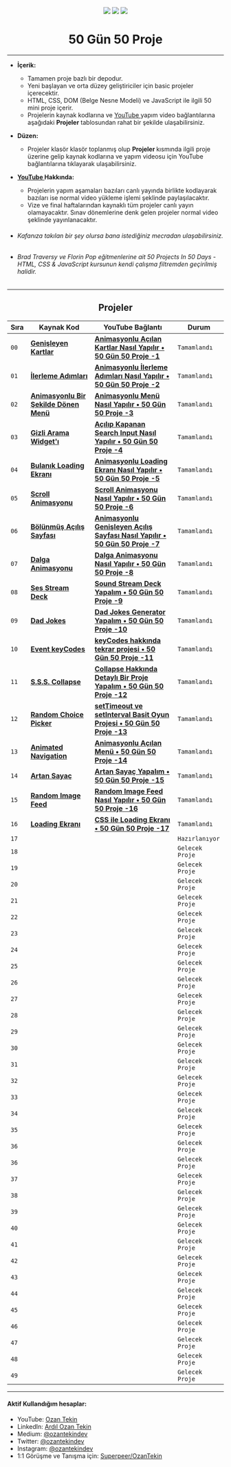 <div align= "center">
<img  src="https://skillicons.dev/icons?i=html" /> <img  src="https://skillicons.dev/icons?i=css" /> <img  src="https://skillicons.dev/icons?i=js" /> 
<h1>50 Gün 50 Proje</h1>
</div>

<hr/>

- <b> İçerik: </b>
  - Tamamen proje bazlı bir depodur.
  - Yeni başlayan ve orta düzey geliştiriciler için basic projeler içerecektir.
  - HTML, CSS, DOM (Belge Nesne Modeli) ve JavaScript ile ilgili 50 mini proje içerir.
  - Projelerin kaynak kodlarına ve <a href="https://www.youtube.com/channel/UC86HNI5ZoebM7zqAVQt6ouw"> YouTube </a> yapım video bağlantılarına aşağıdaki <b>Projeler</b> tablosundan rahat bir şekilde ulaşabilirsiniz.
- <b> Düzen: </b>
  - Projeler klasör klasör toplanmış olup <b> Projeler </b> kısmında ilgili proje üzerine gelip kaynak kodlarına ve yapım videosu için YouTube bağlantılarına tıklayarak ulaşabilirsiniz.
- <b> <a href="https://www.youtube.com/channel/UC86HNI5ZoebM7zqAVQt6ouw"> YouTube </a> Hakkında: </b>
  - Projelerin yapım aşamaları bazıları canlı yayında birlikte kodlayarak bazıları ise normal video yükleme işlemi şeklinde paylaşılacaktır.
  - Vize ve final haftalarından kaynaklı tüm projeler canlı yayın olamayacaktır. Sınav dönemlerine denk gelen projeler normal video şeklinde yayınlanacaktır.
- ###### Kafanıza takılan bir şey olursa bana istediğiniz mecradan ulaşabilirsiniz.

- ###### Brad Traversy ve Florin Pop eğitmenlerine ait 50 Projects In 50 Days - HTML, CSS & JavaScript kursunun kendi çalışma filtremden geçirilmiş halidir.

<hr/>

<h2 align="center"> Projeler </h2>

| Sıra | Kaynak Kod                                                                                                                          | YouTube Bağlantı                                                                                                                      | Durum           |
| ---- | ----------------------------------------------------------------------------------------------------------------------------------- | ------------------------------------------------------------------------------------------------------------------------------------- | --------------- |
| `00` | **[Genişleyen Kartlar](https://github.com/ozantekin/50Days50Projects/tree/main/Projects/01_Genisleyen_Kartlar)**                    | **[Animasyonlu Açılan Kartlar Nasıl Yapılır • 50 Gün 50 Proje -1](https://youtu.be/32sSSksKbCE)**                                     | `Tamamlandı`    |
| `01` | **[İlerleme Adımları](https://github.com/ozantekin/50Days50Projects/tree/main/Projects/02_Ilerleme_Adimlari)**                      | **[Animasyonlu İlerleme Adımları Nasıl Yapılır • 50 Gün 50 Proje -2](https://youtu.be/YhbVCjdjOO0)**                                  | `Tamamlandı`    |
| `02` | **[Animasyonlu Bir Şekilde Dönen Menü](https://github.com/ozantekin/50Days50Projects/tree/main/Projects/03_Donen_Menu_Animasyonu)** | **[Animasyonlu Menü Nasıl Yapılır • 50 Gün 50 Proje -3](https://youtu.be/T3Gc3exJNBQ)**                                               | `Tamamlandı`    |
| `03` | **[Gizli Arama Widget'ı](https://github.com/ozantekin/50Days50Projects/tree/main/Projects/04_Gizli_Arama_Widget)**                  | **[Açılıp Kapanan Search Input Nasıl Yapılır • 50 Gün 50 Proje -4](https://youtu.be/Sn7F42jnCzU)**                                    | `Tamamlandı`    |
| `04` | **[Bulanık Loading Ekranı](https://github.com/ozantekin/50Days50Projects/tree/main/Projects/05_Bulanik_Loading_Ekrani)**            | **[Animasyonlu Loading Ekranı Nasıl Yapılır • 50 Gün 50 Proje -5](https://www.youtube.com/watch?v=r5twXB71bDg&ab_channel=OzanTekin)** | `Tamamlandı`    |
| `05` | **[Scroll Animasyonu](https://github.com/ozantekin/50Days50Projects/tree/main/Projects/06_Scroll_Animasyonu)**                      | **[Scroll Animasyonu Nasıl Yapılır • 50 Gün 50 Proje -6](https://youtu.be/vOacI-cTnHc)**                                              | `Tamamlandı`    |
| `06` | **[Bölünmüş Açılış Sayfası](https://github.com/ozantekin/50Days50Projects/tree/main/Projects/07_Bolunmus_Acilis_Sayfasi)**          | **[Animasyonlu Genişleyen Açılış Sayfası Nasıl Yapılır • 50 Gün 50 Proje -7](https://youtu.be/RQSArpgUPaw)**                          | `Tamamlandı`    |
| `07` | **[Dalga Animasyonu](https://github.com/ozantekin/50Days50Projects/tree/main/Projects/08_Dalga_Animasyonu)**                        | **[Dalga Animasyonu Nasıl Yapılır • 50 Gün 50 Proje -8](https://youtu.be/QRiwYUQkNUQ)**                                               | `Tamamlandı`    |
| `08` | **[Ses Stream Deck](https://github.com/ozantekin/50Days50Projects/tree/main/Projects/09_Ses_Stream_Deck)**                          | **[Sound Stream Deck Yapalım • 50 Gün 50 Proje -9](https://youtu.be/EwHdykkdQEM)**                                                    | `Tamamlandı`    |
| `09` | **[Dad Jokes](https://github.com/ozantekin/50Days50Projects/tree/main/Projects/10_Dad_Jokes)**                                      | **[Dad Jokes Generator Yapalım • 50 Gün 50 Proje -10](https://youtu.be/0lXxVbIg1-8)**                                                 | `Tamamlandı`    |
| `10` | **[Event keyCodes](https://github.com/ozantekin/50Days50Projects/tree/main/Projects/11_Event_KeyCodes)**                            | **[keyCodes hakkında tekrar projesi • 50 Gün 50 Proje -11](https://youtu.be/sg5T7Vngtw4)**                                            | `Tamamlandı`    |
| `11` | **[S.S.S. Collapse](https://github.com/ozantekin/50Days50Projects/tree/main/Projects/12_FAQ_Collapse)**                             | **[Collapse Hakkında Detaylı Bir Proje Yapalım • 50 Gün 50 Proje -12](https://youtu.be/JdqCTSVFJyk)**                                 | `Tamamlandı`    |
| `12` | **[Random Choice Picker](https://github.com/ozantekin/50Days50Projects/tree/main/Projects/13_Random_Choice_Picker)**                | **[setTimeout ve setInterval Basit Oyun Projesi • 50 Gün 50 Proje -13](https://youtu.be/3FVEJoCJEpc)**                                | `Tamamlandı`    |
| `13` | **[Animated Navigation](https://github.com/ozantekin/50Days50Projects/tree/main/Projects/14_Animated_Navigation)**                  | **[Animasyonlu Açılan Menü • 50 Gün 50 Proje -14](https://youtu.be/fFKAUOIkHWo)**                                                     | `Tamamlandı`    |
| `14` | **[Artan Sayaç](https://github.com/ozantekin/50Days50Projects/tree/main/Projects/15_Artan_Sayac)**                                  | **[Artan Sayaç Yapalım • 50 Gün 50 Proje -15](https://youtu.be/wXhz34MDZ7s)**                                                         | `Tamamlandı`    |
| `15` | **[Random Image Feed](https://github.com/ozantekin/50Days50Projects/tree/main/Projects/16_Random_Image_Feed)**                      | **[Random Image Feed Nasıl Yapılır • 50 Gün 50 Proje -16](https://youtu.be/1eCzVtFhTNc)**                                             | `Tamamlandı`    |
| `16` | **[Loading Ekranı](https://github.com/ozantekin/50Days50Projects/tree/main/Projects/17_Loading_Ekrani)**                            | **[CSS ile Loading Ekranı • 50 Gün 50 Proje -17](https://youtu.be/CX8uUWhlg-M)**                                                      | `Tamamlandı`    |
| `17` | **[]()**                                                                                                                            | **[]()**                                                                                                                              | `Hazırlanıyor`  |
| `18` | **[]()**                                                                                                                            | **[]()**                                                                                                                              | `Gelecek Proje` |
| `19` | **[]()**                                                                                                                            | **[]()**                                                                                                                              | `Gelecek Proje` |
| `20` | **[]()**                                                                                                                            | **[]()**                                                                                                                              | `Gelecek Proje` |
| `21` | **[]()**                                                                                                                            | **[]()**                                                                                                                              | `Gelecek Proje` |
| `22` | **[]()**                                                                                                                            | **[]()**                                                                                                                              | `Gelecek Proje` |
| `23` | **[]()**                                                                                                                            | **[]()**                                                                                                                              | `Gelecek Proje` |
| `24` | **[]()**                                                                                                                            | **[]()**                                                                                                                              | `Gelecek Proje` |
| `25` | **[]()**                                                                                                                            | **[]()**                                                                                                                              | `Gelecek Proje` |
| `26` | **[]()**                                                                                                                            | **[]()**                                                                                                                              | `Gelecek Proje` |
| `27` | **[]()**                                                                                                                            | **[]()**                                                                                                                              | `Gelecek Proje` |
| `28` | **[]()**                                                                                                                            | **[]()**                                                                                                                              | `Gelecek Proje` |
| `29` | **[]()**                                                                                                                            | **[]()**                                                                                                                              | `Gelecek Proje` |
| `30` | **[]()**                                                                                                                            | **[]()**                                                                                                                              | `Gelecek Proje` |
| `31` | **[]()**                                                                                                                            | **[]()**                                                                                                                              | `Gelecek Proje` |
| `32` | **[]()**                                                                                                                            | **[]()**                                                                                                                              | `Gelecek Proje` |
| `33` | **[]()**                                                                                                                            | **[]()**                                                                                                                              | `Gelecek Proje` |
| `34` | **[]()**                                                                                                                            | **[]()**                                                                                                                              | `Gelecek Proje` |
| `35` | **[]()**                                                                                                                            | **[]()**                                                                                                                              | `Gelecek Proje` |
| `36` | **[]()**                                                                                                                            | **[]()**                                                                                                                              | `Gelecek Proje` |
| `36` | **[]()**                                                                                                                            | **[]()**                                                                                                                              | `Gelecek Proje` |
| `37` | **[]()**                                                                                                                            | **[]()**                                                                                                                              | `Gelecek Proje` |
| `38` | **[]()**                                                                                                                            | **[]()**                                                                                                                              | `Gelecek Proje` |
| `39` | **[]()**                                                                                                                            | **[]()**                                                                                                                              | `Gelecek Proje` |
| `40` | **[]()**                                                                                                                            | **[]()**                                                                                                                              | `Gelecek Proje` |
| `41` | **[]()**                                                                                                                            | **[]()**                                                                                                                              | `Gelecek Proje` |
| `42` | **[]()**                                                                                                                            | **[]()**                                                                                                                              | `Gelecek Proje` |
| `43` | **[]()**                                                                                                                            | **[]()**                                                                                                                              | `Gelecek Proje` |
| `44` | **[]()**                                                                                                                            | **[]()**                                                                                                                              | `Gelecek Proje` |
| `45` | **[]()**                                                                                                                            | **[]()**                                                                                                                              | `Gelecek Proje` |
| `46` | **[]()**                                                                                                                            | **[]()**                                                                                                                              | `Gelecek Proje` |
| `47` | **[]()**                                                                                                                            | **[]()**                                                                                                                              | `Gelecek Proje` |
| `48` | **[]()**                                                                                                                            | **[]()**                                                                                                                              | `Gelecek Proje` |
| `49` | **[]()**                                                                                                                            | **[]()**                                                                                                                              | `Gelecek Proje` |

<hr/>

<h4> Aktif Kullandığım hesaplar:</h4>

- YouTube: <a href="https://www.youtube.com/c/OzanTekin">Ozan Tekin</a>
- LinkedIn: <a href="https://www.linkedin.com/in/ardilozantekin/">Ardıl Ozan Tekin</a>
- Medium: <a href="https://medium.com/@ozantekindev">@ozantekindev</a>
- Twitter: <a href="https://twitter.com/ozantekindev">@ozantekindev</a>
- Instagram: <a href="https://www.instagram.com/ozantekindev/">@ozantekindev</a>
- 1:1 Görüşme ve Tanışma için: <a href="https://superpeer.com/ozantekin">Superpeer/OzanTekin</a>
